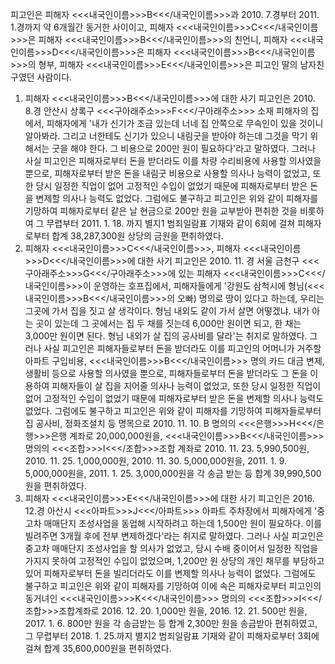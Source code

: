 피고인은 피해자 <<<내국인이름>>>B<<</내국인이름>>>과 2010. 7.경부터 2011. 1.경까지 약 6개월간 동거한 사이이고, 피해자 <<<내국인이름>>>C<<</내국인이름>>>은 피해자 <<<내국인이름>>>B<<</내국인이름>>>의 친언니, 피해자 <<<내국인이름>>>D<<</내국인이름>>>은 피해자 <<<내국인이름>>>B<<</내국인이름>>>의 형부, 피해자 <<<내국인이름>>>E<<</내국인이름>>>은 피고인 딸의 남자친구였던 사람이다.
1. 피해자 <<<내국인이름>>>B<<</내국인이름>>>에 대한 사기
피고인은 2010. 8.경 안산시 상록구 <<<구아래주소>>>F<<</구아래주소>>> 소재 피해자의 집에서, 피해자에게 '내가 신기가 조금 있는데 너네 집 안쪽으로 무속인이 있을 것이니 알아봐라. 그리고 너한테도 신기가 있으니 내림굿을 받아야 하는데 그것을 막기 위해서는 굿을 해야 한다. 그 비용으로 200만 원이 필요하다'라고 말하였다.
그러나 사실 피고인은 피해자로부터 돈을 받더라도 이를 차량 수리비용에 사용할 의사였을 뿐으로, 피해자로부터 받은 돈을 내림굿 비용으로 사용할 의사나 능력이 없었고, 또한 당시 일정한 직업이 없어 고정적인 수입이 없었기 때문에 피해자로부터 받은 돈을 변제할 의사나 능력도 없었다.
그럼에도 불구하고 피고인은 위와 같이 피해자를 기망하여 피해자로부터 같은 날 현금으로 200만 원을 교부받아 편취한 것을 비롯하여 그 무렵부터 2011. 1. 18. 까지 별지1 범죄일람표 기재와 같이 6회에 걸쳐 피해자로부터 합계 38,287,300원 상당의 금원을 편취하였다.
2. 피해자 <<<내국인이름>>>C<<</내국인이름>>>, 피해자 <<<내국인이름>>>D<<</내국인이름>>>에 대한 사기
피고인은 2010. 11. 경 서울 금천구 <<<구아래주소>>>G<<</구아래주소>>>에 있는 피해자 <<<내국인이름>>>C<<</내국인이름>>>이 운영하는 호프집에서, 피해자들에게 '강원도 삼척시에 형님(<<<내국인이름>>>B<<</내국인이름>>>의 오빠) 명의로 땅이 있다고 하는데, 우리는 그곳에 가서 집을 짓고 살 생각이다. 형님 내외도 같이 가서 살면 어떻겠냐. 내가 아는 곳이 있는데 그 곳에서는 집 두 채를 짓는데 6,000만 원이면 되고, 한 채는 3,000만 원이면 된다. 형님 내외가 살 집의 공사비를 달라'는 취지로 말하였다.
그러나 사실 피고인은 피해자들로부터 돈을 받더라도 이를 피고인의 어머니가 거주할 아파트 구입비용, <<<내국인이름>>>B<<</내국인이름>>> 명의 카드 대금 변제, 생활비 등으로 사용할 의사였을 뿐으로, 피해자들로부터 돈을 받더라도 그 돈을 이용하여 피해자들이 살 집을 지어줄 의사나 능력이 없었고, 또한 당시 일정한 직업이 없어 고정적인 수입이 없었기 때문에 피해자로부터 받은 돈을 변제할 의사나 능력도 없었다.
그럼에도 불구하고 피고인은 위와 같이 피해자를 기망하여 피해자들로부터 집 공사비, 정화조설치 등 명목으로 2010. 11. 10. B 명의의 <<<은행>>>H<<</은행>>>은행 계좌로 20,000,000원을, <<<내국인이름>>>B<<</내국인이름>>> 명의의 <<<조합>>>I<<</조합>>>조합 계좌로 2010. 11. 23. 5,990,500원, 2010. 11. 25. 1,000,000원, 2010. 11. 30. 5,000,000원을, 2011. 1. 9. 5,000,000원을, 2011. 1. 25. 3,000,000원을 각 송금 받는 등 합계 39,990,500원을 편취하였다.
3. 피해자 <<<내국인이름>>>E<<</내국인이름>>>에 대한 사기
피고인은 2016. 12.경 아산시 <<<아파트>>>J<<</아파트>>> 아파트 주차장에서 피해자에게 '중고차 매매단지 조성사업을 동업해 시작하려고 하는데 1,500만 원이 필요하다. 이를 빌려주면 3개월 후에 전부 변제하겠다'라는 취지로 말하였다.
그러나 사실 피고인은 중고차 매매단지 조성사업을 할 의사가 없었고, 당시 수배 중이어서 일정한 직업을 가지지 못하여 고정적인 수입이 없었으며, 1,200만 원 상당의 개인 채무를 부담하고 있어 피해자로부터 돈을 빌리더라도 이를 변제할 의사나 능력이 없었다.
그럼에도 불구하고 피고인은 위와 같이 피해자를 기망하여 이에 속은 피해자로부터 피고인의 동거녀인 <<<내국인이름>>>K<<</내국인이름>>> 명의의 <<<조합>>>I<<</조합>>>조합계좌로 2016. 12. 20. 1,000만 원을, 2016. 12. 21. 500만 원을, 2017. 1. 6. 800만 원을 각 송금받는 등 합계 2,300만 원을 송금받아 편취하였고, 그 무렵부터 2018. 1. 25.까지 별지2 범죄일람표 기재와 같이 피해자로부터 3회에 걸쳐 합계 35,600,000원을 편취하였다.
